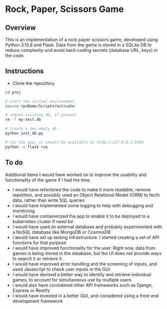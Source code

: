 # Rock, Paper, Scissors Game

## Overview

This is an implementation of a rock paper scissors game, developed using Python 3.10.8 and Flask. Data from the game is stored in a SQLite DB to reduce complexity and avoid hard-coding secrets (database URL, keys) in the code.

## Instructions
- Clone the repository

```bash
cd proj

# start the virtual environment
source rpsDemo/Scripts/activate

# remove existing db, if present
rm -f my-test.db

# create a new empty db
python init_db.py

# run the app; it should be available on http://127.0.0.1:5000
python -m flask run

```

## To do

Additional items I would have worked on to improve the usability and functionality of the game if I had the time.

- I would have refactored the code to make it more readable, remove repetition, and possibly used an Object Relational Model (ORM) to fecth data, rather than write SQL queries 
- I would have implemented some logging to help with debugging and monitoring
- I would have containerized the app to enable it to be deployed to a kubernetes cluster if need be
- I would have used an external database and probably experimented with a NoSQL database like MongoDB or CosmosDB
- I would have set up testing infrastructure. I started creating a set of API functions for that purpose
- I would have improved functionality for the user. Right now, data from games is being stored in the database, but the UI does not provide ways to search it or retrieve it.
- I would have improved error handling and the screening of inputs, and used Javascript to check user inputs in the GUI
- I would have devised a better way to identify and retrieve individual games, to account for simultaneous use by multiple users
- I would also have considered other API frameworks such as Django, Express or Restify
- I would have invested in a better GUI, and considered using a front end development framework
